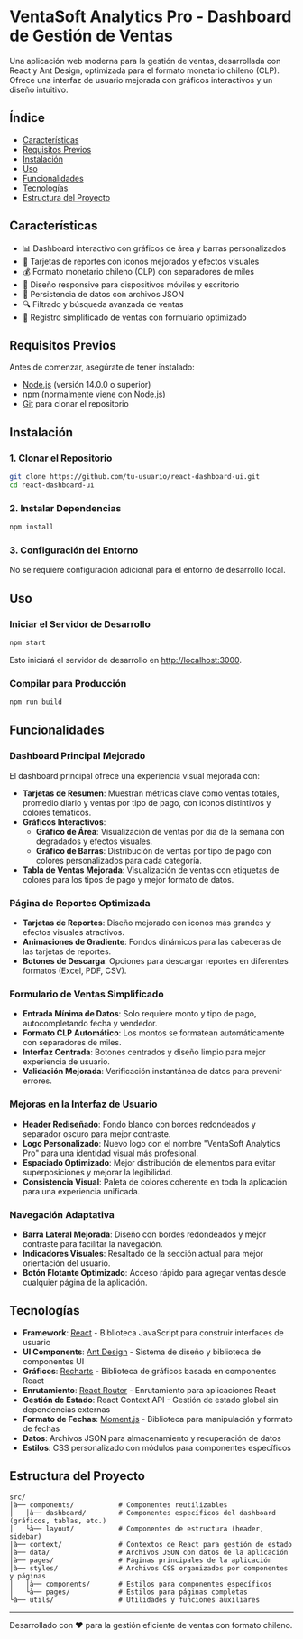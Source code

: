 # VentaSoft Analytics Pro - Dashboard de Gestión de Ventas

Una aplicación web moderna para la gestión de ventas, desarrollada con React y Ant Design, optimizada para el formato monetario chileno (CLP). Ofrece una interfaz de usuario mejorada con gráficos interactivos y un diseño intuitivo.

## Índice

- [Características](#características)
- [Requisitos Previos](#requisitos-previos)
- [Instalación](#instalación)
- [Uso](#uso)
- [Funcionalidades](#funcionalidades)
- [Tecnologías](#tecnologías)
- [Estructura del Proyecto](#estructura-del-proyecto)

## Características

- 📊 Dashboard interactivo con gráficos de área y barras personalizados
- 🏈 Tarjetas de reportes con iconos mejorados y efectos visuales
- 💰 Formato monetario chileno (CLP) con separadores de miles
- 📱 Diseño responsive para dispositivos móviles y escritorio
- 💾 Persistencia de datos con archivos JSON
- 🔍 Filtrado y búsqueda avanzada de ventas
- 📝 Registro simplificado de ventas con formulario optimizado

## Requisitos Previos

Antes de comenzar, asegúrate de tener instalado:

- [Node.js](https://nodejs.org/) (versión 14.0.0 o superior)
- [npm](https://www.npmjs.com/) (normalmente viene con Node.js)
- [Git](https://git-scm.com/) para clonar el repositorio

## Instalación

### 1. Clonar el Repositorio

```bash
git clone https://github.com/tu-usuario/react-dashboard-ui.git
cd react-dashboard-ui
```

### 2. Instalar Dependencias

```bash
npm install
```

### 3. Configuración del Entorno

No se requiere configuración adicional para el entorno de desarrollo local.

## Uso

### Iniciar el Servidor de Desarrollo

```bash
npm start
```

Esto iniciará el servidor de desarrollo en [http://localhost:3000](http://localhost:3000).

### Compilar para Producción

```bash
npm run build
```

## Funcionalidades

### Dashboard Principal Mejorado

El dashboard principal ofrece una experiencia visual mejorada con:

- **Tarjetas de Resumen**: Muestran métricas clave como ventas totales, promedio diario y ventas por tipo de pago, con iconos distintivos y colores temáticos.
- **Gráficos Interactivos**: 
  - **Gráfico de Área**: Visualización de ventas por día de la semana con degradados y efectos visuales.
  - **Gráfico de Barras**: Distribución de ventas por tipo de pago con colores personalizados para cada categoría.
- **Tabla de Ventas Mejorada**: Visualización de ventas con etiquetas de colores para los tipos de pago y mejor formato de datos.

### Página de Reportes Optimizada

- **Tarjetas de Reportes**: Diseño mejorado con iconos más grandes y efectos visuales atractivos.
- **Animaciones de Gradiente**: Fondos dinámicos para las cabeceras de las tarjetas de reportes.
- **Botones de Descarga**: Opciones para descargar reportes en diferentes formatos (Excel, PDF, CSV).

### Formulario de Ventas Simplificado

- **Entrada Mínima de Datos**: Solo requiere monto y tipo de pago, autocompletando fecha y vendedor.
- **Formato CLP Automático**: Los montos se formatean automáticamente con separadores de miles.
- **Interfaz Centrada**: Botones centrados y diseño limpio para mejor experiencia de usuario.
- **Validación Mejorada**: Verificación instantánea de datos para prevenir errores.

### Mejoras en la Interfaz de Usuario

- **Header Rediseñado**: Fondo blanco con bordes redondeados y separador oscuro para mejor contraste.
- **Logo Personalizado**: Nuevo logo con el nombre "VentaSoft Analytics Pro" para una identidad visual más profesional.
- **Espaciado Optimizado**: Mejor distribución de elementos para evitar superposiciones y mejorar la legibilidad.
- **Consistencia Visual**: Paleta de colores coherente en toda la aplicación para una experiencia unificada.

### Navegación Adaptativa

- **Barra Lateral Mejorada**: Diseño con bordes redondeados y mejor contraste para facilitar la navegación.
- **Indicadores Visuales**: Resaltado de la sección actual para mejor orientación del usuario.
- **Botón Flotante Optimizado**: Acceso rápido para agregar ventas desde cualquier página de la aplicación.

## Tecnologías

- **Framework**: [React](https://reactjs.org/) - Biblioteca JavaScript para construir interfaces de usuario
- **UI Components**: [Ant Design](https://ant.design/) - Sistema de diseño y biblioteca de componentes UI
- **Gráficos**: [Recharts](https://recharts.org/) - Biblioteca de gráficos basada en componentes React
- **Enrutamiento**: [React Router](https://reactrouter.com/) - Enrutamiento para aplicaciones React
- **Gestión de Estado**: React Context API - Gestión de estado global sin dependencias externas
- **Formato de Fechas**: [Moment.js](https://momentjs.com/) - Biblioteca para manipulación y formato de fechas
- **Datos**: Archivos JSON para almacenamiento y recuperación de datos
- **Estilos**: CSS personalizado con módulos para componentes específicos

## Estructura del Proyecto

```
src/
│à── components/           # Componentes reutilizables
│   │à── dashboard/        # Componentes específicos del dashboard (gráficos, tablas, etc.)
│   └à── layout/           # Componentes de estructura (header, sidebar)
│à── context/              # Contextos de React para gestión de estado
│à── data/                 # Archivos JSON con datos de la aplicación
│à── pages/                # Páginas principales de la aplicación
│à── styles/               # Archivos CSS organizados por componentes y páginas
│   │à── components/       # Estilos para componentes específicos
│   └à── pages/            # Estilos para páginas completas
└à── utils/                # Utilidades y funciones auxiliares
```

---

Desarrollado con ❤️ para la gestión eficiente de ventas con formato chileno.
